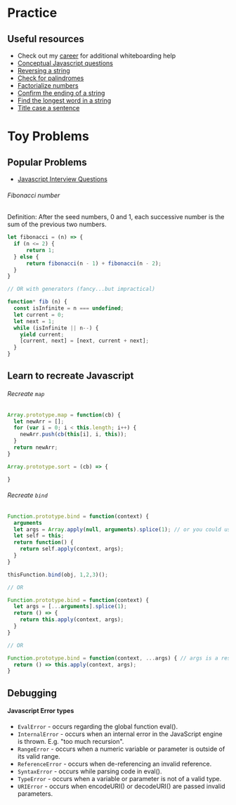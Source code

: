# Practice

## Useful resources
- Check out my [career](./../../webdev/career.md) for additional whiteboarding help
- [Conceptual Javascript questions](./../../webdev/interview-questions.md)
- [Reversing a string](https://medium.freecodecamp.com/how-to-reverse-a-string-in-javascript-in-3-different-ways-75e4763c68cb#.21a6igs2v)
- [Check for palindromes](https://medium.freecodecamp.com/two-ways-to-check-for-palindromes-in-javascript-64fea8191fd7#.cloixfqz0)
- [Factorialize numbers](https://medium.freecodecamp.com/how-to-factorialize-a-number-in-javascript-9263c89a4b38#.8uwibba2o)
- [Confirm the ending of a string](https://medium.freecodecamp.com/two-ways-to-confirm-the-ending-of-a-string-in-javascript-62b4677034ac#.7bgq02qua)
- [Find the longest word in a string](https://medium.freecodecamp.com/three-ways-to-find-the-longest-word-in-a-string-in-javascript-a2fb04c9757c#.rwmqzokyn)
- [Title case a sentence](https://medium.freecodecamp.com/three-ways-to-title-case-a-sentence-in-javascript-676a9175eb27#.wxvzuvj5u)



# Toy Problems

## Popular Problems
- [Javascript Interview Questions](https://github.com/kennymkchan/interview-questions-in-javascript)

###### Fibonacci number
Definition: After the seed numbers, 0 and 1, each successive number is the sum of the previous two numbers.

```js
let fibonacci = (n) => {
  if (n <= 2) {
      return 1;
  } else {
      return fibonacci(n - 1) + fibonacci(n - 2);
  }
}

// OR with generators (fancy...but impractical)

function* fib (n) {
  const isInfinite = n === undefined;
  let current = 0;
  let next = 1;
  while (isInfinite || n--) {
    yield current;
    [current, next] = [next, current + next];
  }
}
```



## Learn to recreate Javascript

###### Recreate `map`

```js
Array.prototype.map = function(cb) {
  let newArr = [];
  for (var i = 0; i < this.length; i++) {
    newArr.push(cb(this[i], i, this));
  }
  return newArr;
}
```

```js
Array.prototype.sort = (cb) => {

}
```

###### Recreate `bind`

```js
Function.prototype.bind = function(context) {
  arguments
  let args = Array.apply(null, arguments).splice(1); // or you could use Array.from(arguments)
  let self = this;
  return function() {
    return self.apply(context, args);
  }
}

thisFunction.bind(obj, 1,2,3)();

// OR

Function.prototype.bind = function(context) {
  let args = [...arguments].splice(1);
  return () => {
    return this.apply(context, args);
  }
}

// OR

Function.prototype.bind = function(context, ...args) { // args is a rest parameter
  return () => this.apply(context, args);
}
```


## Debugging

#### Javascript Error types

- `EvalError` - occurs regarding the global function eval().
- `InternalError` - occurs when an internal error in the JavaScript engine is thrown. E.g. "too much recursion".
- `RangeError` - occurs when a numeric variable or parameter is outside of its valid range.
- `ReferenceError` - occurs when de-referencing an invalid reference.
- `SyntaxError` - occurs while parsing code in eval().
- `TypeError` - occurs when a variable or parameter is not of a valid type.
- `URIError` - occurs when encodeURI() or decodeURI() are passed invalid parameters.
